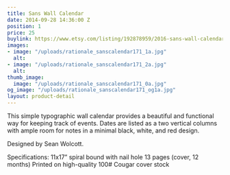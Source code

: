 ```yaml
---
title: Sans Wall Calendar
date: 2014-09-28 14:36:00 Z
position: 1
price: 25
buylink: https://www.etsy.com/listing/192878959/2016-sans-wall-calendar?ref=listing-shop-header-1
images:
- image: "/uploads/rationale_sanscalendar171_1a.jpg"
  alt: 
- image: "/uploads/rationale_sanscalendar171_2a.jpg"
  alt: 
thumb_image:
  image: "/uploads/rationale_sanscalendar171_0a.jpg"
og_image: "/uploads/rationale_sanscalendar171_og1a.jpg"
layout: product-detail
---
```


This simple typographic wall calendar provides a beautiful and functional way for keeping track of events. Dates are listed as a two vertical columns with ample room for notes in a minimal black, white, and red design.

Designed by Sean Wolcott.

Specifications:
11x17” spiral bound with nail hole
13 pages (cover, 12 months)
Printed on high-quality 100# Cougar cover stock
